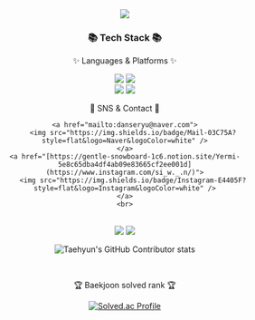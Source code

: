 <div align=center>
	<img src="https://capsule-render.vercel.app/api?type=waving&color=auto&height=200&section=header&text=Siwon%20Github!&fontSize=90" />	
</div>
<div align=center>
	<h3>📚 Tech Stack 📚</h3>
	<p>✨ Languages & Platforms ✨</p>
</div>
<div align="center">
	<img src="https://img.shields.io/badge/Java-007396?style=flat&logo=Conda-Forge&logoColor=white" />
	<img src="https://img.shields.io/badge/Spring-6DB33F?style=flat&logo=Spring&logoColor=white" />
	<br>
	<img src="https://img.shields.io/badge/Python-3776AB?style=flat&logo=Python&logoColor=white" />
	<img src="https://img.shields.io/badge/Selenium-43B02A?style=flat&logo=Selenium&logoColor=white" />
</div>

<div align=center>
	<p>🎨 SNS & Contact 🎨</p>
</div>
<div align=center>

	<a href="mailto:danseryu@naver.com">
		<img src="https://img.shields.io/badge/Mail-03C75A?style=flat&logo=Naver&logoColor=white" />
	</a>
	<a href="[https://gentle-snowboard-1c6.notion.site/Yermi-5e8c65dba4df4ab09e83665cf2ee001d](https://www.instagram.com/si_w._.n/)">
		<img src="https://img.shields.io/badge/Instagram-E4405F?style=flat&logo=Instagram&logoColor=white" />
	</a>
	<br>
</div>

<div align=center>
	<br>
<img src="https://github-readme-stats.vercel.app/api/top-langs/?username=Yusiwon&layout=compact">
<img src="https://github-readme-stats.vercel.app/api?username=Yusiwon&show_icons=true">

![Taehyun's GitHub Contributor stats](https://github-contributor-stats.vercel.app/api?username=Yusiwon)

<br>
<p>🏆 Baekjoon solved rank 🏆</p>
	
[![Solved.ac Profile](http://mazassumnida.wtf/api/v2/generate_badge?boj=danseryu)](https://solved.ac/danseryu)
</div>
